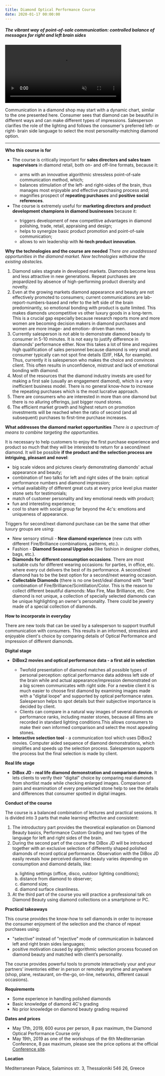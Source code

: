 ```yaml
---
title: Diamond Optical Performance Course
date: 2020-01-17 00:00:00
---
```


##### The vibrant way of point-of-sale communication: controlled balance of messages for right and left brain sides

<video style="width:75%" autoplay loop muted playsinline src="https://files-cdn.cutwise.com/workshop/Triangular-proximity-2019-05-14_for-presentation3_1.mp4"></video>

Communication in a diamond shop may start with a dynamic chart, similar to the one presented here. Consumer sees that diamond can be beautiful in different ways and can make different types of impressions.
Salesperson clarifies the role of the lighting and follows the consumer's preferred left- or right- brain side language to select the most personality-matching diamond option.

---

**Who this course is for**
<ul type="disc" class="custom-full-program-padding">
  <li>The course is critically important for <b>sales directors and sales team supervisors</b> in diamond retail, both on- and off-line formats, because it:</li>
  <ul type="circle">
    <li>arms with an innovative algorithmic stressless point-of-sale communication method, which;</li>
    <li>balances stimulation of the left- and right-sides of the brain, thus manages most enjoyable and effective purchasing process and;</li>
    <li>magnifies prospect of <b>repeating purchases</b> and <b>positive social references</b>.</li>
  </ul>
  <li>The course is extremely useful for <b>marketing directors and product development champions in diamond businesses</b> because it:</li>
    <ul type="circle">
      <li>triggers development of new competitive advantages in diamond polishing, trade, retail, appraising and design;</li>
      <li>helps to synergize basic product promotion and point-of-sale communication;</li>
      <li>allows to win leadership with <b>hi-tech product innovation</b>.</li>
    </ul>
</ul>

**Why the technologies and the course are needed**
_There are unaddressed opportunities in the diamond market. New technologies withdraw the existing obstacles._

1. Diamond sales stagnate in developed markets. Diamonds become less and less attractive in new generations. Repeat purchases are jeopardized by absence of high-performing product diversity and novelty.
2. Even at the growing markets diamond appearance and beauty are not effectively promoted to consumers; current communications are lab-report-numbers-based and refer to the left side of the brain predominantly, so emotional bonding with product is quite limited. This makes diamonds uncompetitive vs other luxury goods in a long-term. This is a crucial gap especially because research reports more and more women are becoming decision makers in diamond purchases and women are more image- and emotion- driven  than men.
3. Currently salesperson is not able to demonstrate diamond beauty to consumer in 5-10 minutes. It is not easy to justify difference in diamonds' performance either. Now this takes a lot of time and requires high qualification of sales personnel because diamond is very small and consumer typically can not spot fine details (D/IF, H&A, for example). Thus, currently it is salesperson who makes the choice and convinces client. This often results in unconfidence, mistrust and lack of emotional bonding with diamond.
4. Most of the resources that the diamond industry invests are used for making a first sale (usually an engagement diamond), which is a very inefficient business model. There is no general know-how to increase the repeating purchases which is the most lucrative approach.
5. There are consumers who are interested in more than one diamond but there is no alluring offerings, just bigger round stones.
6. The efficient market growth and highest return on promotion investments will be reached when the ratio of second (and all subsequent) purchases to first-time purchase increases.

**What addresses the diamond market opportunities**
_There is a spectrum of means to combine targeting the opportunities._

It is necessary to help customers to enjoy the first purchase experience and product so much that they will be interested to return for a second/next diamond. It will be possible **if the product and the selection process are intriguing, pleasant and novel**:

* big scale videos and pictures clearly demonstrating diamonds' actual appearance and beauty;
* combination of two talks for left and right sides of the brain: optical performance numbers and diamond impression;
* virtual availability of different great cuts at every price level plus master stone sets for testimonials;
* match of customer personality and key emotional needs with product;
* fun and interesting experience;
* cool to share with social group far beyond the 4c's: emotions and uniqueness of appearance.

Triggers for second/next diamond purchase can be the same that other luxury groups are using:

* New sensory stimuli - **New diamond experience** (new cuts with different Fire/Brilliance combinations, patterns, etc.).
* Fashion - **Diamond Seasonal Upgrades** (like fashion in designer clothes, bags, etc.).
* **Diamonds for different consumption occasions**. There are most suitable cuts for different wearing occasions: for parties, in office, etc. where every cut delivers the best of its performance. A second/next diamond has to be the best option for a second/next wearing occasion.
* **Collectable Diamonds** (there is no one best/ideal diamond with "best" combination of Fire/Brilliance/Scintillation/Color. This is the reason to collect different beautiful diamonds: Max Fire, Max Brilliance, etc. One diamond is not unique, a collection of specially selected diamonds can be unique highlighting an owner's personality. There could be jewelry made of a special collection of diamonds.

**How to incorporate in everyday**

There are new tools that can be used by a salesperson to support trustfull communication with consumers. This results in an informed, stressless and enjoyable client's choice by comparing details of Optical Performance and impression of different diamonds.

**Digital stage**

<ul type="disc" class="custom-full-program-padding">
  <li><b>DiBox2 movies and optical performance data - a first aid in selection</b></li>
  <ul type="circle">
    <li>Twofold presentation of diamond matches all possible types of personal perception: optical performance data address left side of the brain while and actual appearance/impression demonstrated on a big screen communicates with right side. For a newbie client it is much easier to choose first diamond by examining images made with a "digital loope" and supported by optical performance rates. Salesperson helps to spot details but their subjective importance is decided by client.</li>
    <li>Clients can compare in a natural way images of several diamonds or performance ranks, including master stones, because all films are recorded in standard lighting conditions.This allows consumers to make their own informed comparison and select the most appealing stones.</li>
  </ul>
  <li><b>Interactive selection tool</b> - a communication tool which uses DiBox2 movies. Computer aided sequence of diamond demonstrations, which simplifies and speeds up the selection process. Salesperson supports the process but the final selection is made by client.</li>
</ul>

**Real life stage**
<ul type="disc" class="custom-full-program-padding">
  <li><b>DiBox JD - real life diamond demonstration and comparison device.</b> It lets clients to verify their "digital" choice by comparing real diamonds from shortlist made while checking enlarged images. Comparison of pairs and examination of every preselected stone help to see the details and differences that consumer spotted in digital images.</li>
</ul>

**Conduct of the course**

The course is a balanced combination of lectures and practical sessions. It is divided into 3 parts that make learning effective and consistent:

<ol class="custom-full-program-padding">
  <li>The introductory part provides the theoretical explanation on Diamond Beauty basics,  Performance Custom Grading and two types of the language for left and right sides of the brain.</li>
  <li>During the second part of the course the DiBox JD will be introduced together with an exclusive selection of differently shaped polished diamonds of record optical performance. Observation with the DiBox JD easily reveals how perceived diamond beauty varies depending on consumption and diamond details, like:</li>
  <ol type="a">
    <li>lighting settings (office, disco, outdoor lighting conditions);</li>
    <li>distance from diamond to observer;</li>
    <li>diamond size;</li>
    <li>diamond surface cleanliness.</li>
  </ol>
  <li>At the third part of the course you will practice a professional talk on Diamond Beauty using diamond collections on a smartphone or PC.</li>
</ol>

**Practical takeaways**

This course provides the know-how to sell diamonds in order to increase the consumer enjoyment of the selection and the chance of repeat purchases using:

* "selective" instead of "rejective" mode of communication in balanced left and right brain sides languages;
* positive motivation caused by algorithmic selection process focused on diamond beauty and matched with client’s personality.

The course provides powerful tools to promote interactively your and your partners’ inventories either in person or remotely anytime and anywhere (shop, plane, restaurant, on-the-go, on-line, networks, different casual occasions).

**Requirements**

* Some experience in handling polished diamonds
* Basic knowledge of diamond 4C's  grading
* No prior knowledge on diamond beauty grading required

**Dates and prices**

* May 17th, 2019, 600 euros per person, 8 pax maximum, the Diamond Optical Performance Course only
* May 19th, 2019 as one of the workshops of the 6th Mediterranian Conference, 8 pax maximum, please see the price options at the official <a target='_blank' rel='noopener noreferrer' href="https://www.gemconference.com/workshops">Conference site</a>.

**Location**

Mediterranean Palace, Salaminos str. 3, Thessaloniki 546 26, Greece
